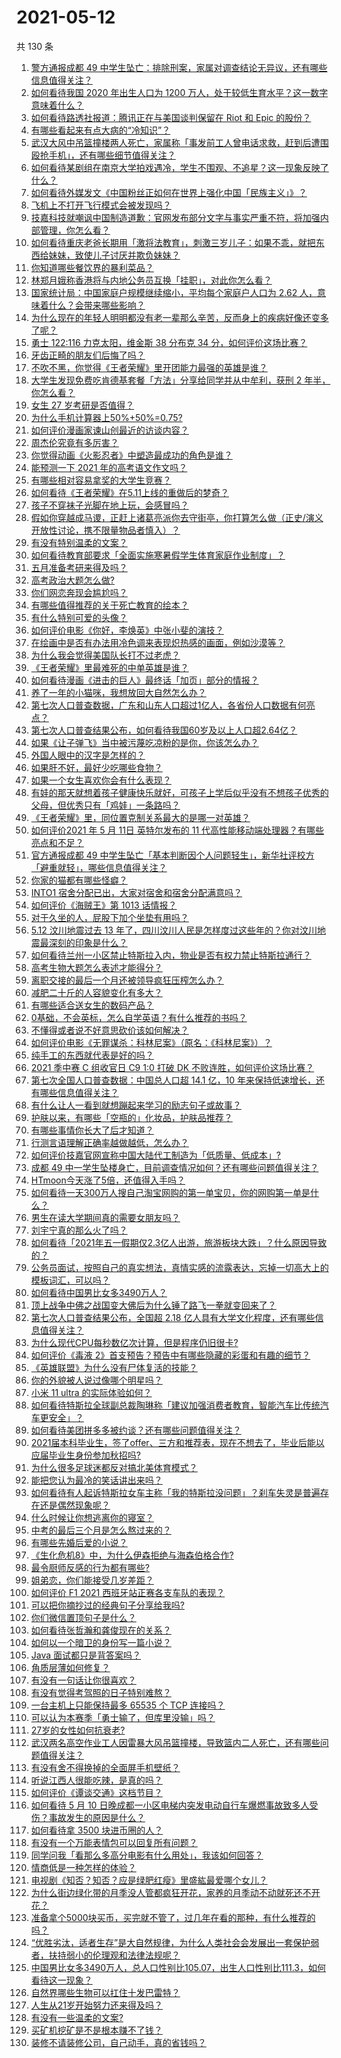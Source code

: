 # 2021-05-12

共 130 条

<!-- BEGIN -->
<!-- 最后更新时间 Wed May 12 2021 16:02:17 GMT+0800 (China Standard Time) -->

1. [警方通报成都 49
   中学生坠亡：排除刑案，家属对调查结论无异议，还有哪些信息值得关注？](https://www.zhihu.com/question/458909971)
2. [如何看待我国 2020 年出生人口为 1200
   万人，处于较低生育水平？这一数字意味着什么？](https://www.zhihu.com/question/458828004)
3. [如何看待路透社报道：腾讯正在与美国谈判保留在 Riot 和 Epic
   的股份？](https://www.zhihu.com/question/458041957)
4. [有哪些看起来有点大病的“冷知识”？](https://www.zhihu.com/question/458360832)
5. [武汉大风中吊篮撞楼两人死亡，家属称「事发前工人曾电话求救，赶到后遭围殴抢手机」，还有哪些细节值得关注？](https://www.zhihu.com/question/458864077)
6. [如何看待某剧组在南京大学拍戏遇冷，学生不围观、不追星？这一现象反映了什么？](https://www.zhihu.com/question/458770659)
7. [如何看待外媒发文《中国粉丝正如何在世界上强化中国「民族主义」》？](https://www.zhihu.com/question/458741420)
8. [飞机上不打开飞行模式会被发现吗？](https://www.zhihu.com/question/448267257)
9. [技嘉科技就嘲讽中国制造道歉：官网发布部分文字与事实严重不符，将加强内部管理，你怎么看？](https://www.zhihu.com/question/458846399)
10. [如何看待重庆老爸长期用「激将法教育」，刺激三岁儿子：如果不乖，就把东西给妹妹，致使儿子讨厌并欺负妹妹？](https://www.zhihu.com/question/458830152)
11. [你知道哪些餐饮界的暴利菜品？](https://www.zhihu.com/question/430100068)
12. [林郑月娥称香港将与内地公务员互换「挂职」，对此你怎么看？](https://www.zhihu.com/question/458804652)
13. [国家统计局：中国家庭户规模继续缩小，平均每个家庭户人口为 2.62
    人，意味着什么？会带来哪些影响？](https://www.zhihu.com/question/458817764)
14. [为什么现在的年轻人明明都没有老一辈那么辛苦，反而身上的疾病好像还变多了呢？](https://www.zhihu.com/question/458382123)
15. [勇士 122:116 力克太阳，维金斯 38 分布克 34
    分，如何评价这场比赛？](https://www.zhihu.com/question/458982077)
16. [牙齿正畸的朋友们后悔了吗？](https://www.zhihu.com/question/308980503)
17. [不吹不黑，你觉得《王者荣耀》里开团能力最强的英雄是谁？](https://www.zhihu.com/question/457720589)
18. [大学生发现免费吃肯德基套餐「方法」分享给同学并从中牟利，获刑 2
    年半，你怎么看？](https://www.zhihu.com/question/458862544)
19. [女生 27 岁考研是否值得？](https://www.zhihu.com/question/443951009)
20. [为什么手机计算器上50%+50%=0.75?](https://www.zhihu.com/question/453500291)
21. [如何评价漫画家谏山创最近的访谈内容？](https://www.zhihu.com/question/457336083)
22. [周杰伦究竟有多厉害？](https://www.zhihu.com/question/284816654)
23. [你觉得动画《火影忍者》中塑造最成功的角色是谁？](https://www.zhihu.com/question/456497122)
24. [能预测一下 2021 年的高考语文作文吗？](https://www.zhihu.com/question/451864903)
25. [有哪些相对容易拿奖的大学生竞赛？](https://www.zhihu.com/question/274650982)
26. [如何看待《王者荣耀》在5.11上线的重做后的梦奇？](https://www.zhihu.com/question/458854022)
27. [孩子不穿袜子光脚在地上玩，会感冒吗？](https://www.zhihu.com/question/458311930)
28. [假如你穿越成马谡，正赶上诸葛亮派你去守街亭，你打算怎么做（正史/演义开放性讨论，携不限量物品者慎入）？](https://www.zhihu.com/question/451563483)
29. [有没有特别温柔的文案？](https://www.zhihu.com/question/376822866)
30. [如何看待教育部要求「全面实施寒暑假学生体育家庭作业制度」？](https://www.zhihu.com/question/458819623)
31. [五月准备考研来得及吗？](https://www.zhihu.com/question/455366966)
32. [高考政治大题怎么做?](https://www.zhihu.com/question/61907146)
33. [你们网恋奔现会尴尬吗？](https://www.zhihu.com/question/425637643)
34. [有哪些值得推荐的关于死亡教育的绘本？](https://www.zhihu.com/question/438988922)
35. [有什么特别可爱的头像？](https://www.zhihu.com/question/357828674)
36. [如何评价电影《你好，李焕英》中张小斐的演技？](https://www.zhihu.com/question/444445938)
37. [在绘画中是否有办法用冷色调来表现炽热感的画面，例如沙漠等？](https://www.zhihu.com/question/454066577)
38. [为什么我会觉得美国队长打不过老虎？](https://www.zhihu.com/question/457594753)
39. [《王者荣耀》里最难死的中单英雄是谁？](https://www.zhihu.com/question/458262505)
40. [如何看待漫画《进击的巨人》最终话「加页」部分的情报？](https://www.zhihu.com/question/458937970)
41. [养了一年的小猫咪，我想放回大自然怎么办？](https://www.zhihu.com/question/457533958)
42. [第七次人口普查数据，广东和山东人口超过1亿人，各省份人口数据有何亮点？](https://www.zhihu.com/question/458855355)
43. [第七次人口普查结果公布，如何看待我国60岁及以上人口超2.64亿？](https://www.zhihu.com/question/458815573)
44. [如果《让子弹飞》当中被污蔑吃凉粉的是你，你该怎么办？](https://www.zhihu.com/question/333769627)
45. [外国人眼中的汉字是怎样的？](https://www.zhihu.com/question/35963650)
46. [如果肝不好，最好少吃哪些食物？](https://www.zhihu.com/question/435738194)
47. [如果一个女生喜欢你会有什么表现？](https://www.zhihu.com/question/456917552)
48. [有娃的那天就想着孩子健康快乐就好，可孩子上学后似乎没有不想孩子优秀的父母，但优秀只有「鸡娃」一条路吗？](https://www.zhihu.com/question/454214876)
49. [《王者荣耀》里，同位置克制关系最大的是哪一对英雄？](https://www.zhihu.com/question/456526948)
50. [如何评价2021 年 5 月 11日 英特尔发布的 11
    代高性能移动端处理器？有哪些亮点和不足？](https://www.zhihu.com/question/458908921)
51. [官方通报成都 49
    中学生坠亡「基本判断因个人问题轻生」，新华社评校方「避重就轻」，哪些信息值得关注？](https://www.zhihu.com/question/458795206)
52. [你家的猫都有哪些怪癖？](https://www.zhihu.com/question/458176825)
53. [INTO1 宿舍分配已出，大家对宿舍和宿舍分配满意吗？](https://www.zhihu.com/question/458665728)
54. [如何评价《海贼王》第 1013 话情报？](https://www.zhihu.com/question/458923937)
55. [对于久坐的人，屁股下加个坐垫有用吗？](https://www.zhihu.com/question/355087220)
56. [5.12 汶川地震过去 13
    年了，四川汶川人民是怎样度过这些年的？你对汶川地震最深刻的印象是什么？](https://www.zhihu.com/question/458967831)
57. [如何看待兰州一小区禁止特斯拉入内，物业是否有权力禁止特斯拉通行？](https://www.zhihu.com/question/458089175)
58. [高考生物大题怎么表述才能得分？](https://www.zhihu.com/question/385995155)
59. [离职交接的最后一个月还被领导疯狂压榨怎么办？](https://www.zhihu.com/question/455719427)
60. [减肥二十斤的人容貌变化有多大？](https://www.zhihu.com/question/339245837)
61. [有哪些适合送女生的数码产品？](https://www.zhihu.com/question/336683061)
62. [0基础，不会英标，怎么自学英语？有什么推荐的书吗？](https://www.zhihu.com/question/450956867)
63. [不懂得或者说不好意思砍价该如何解决？](https://www.zhihu.com/question/457999875)
64. [如何评价电影《无罪谋杀：科林尼案》（原名：《科林尼案》）？](https://www.zhihu.com/question/425096131)
65. [纯手工的东西就代表是好的吗？](https://www.zhihu.com/question/443837003)
66. [2021 季中赛 C 组收官日 C9 1:0 打破 DK
    不败连胜，如何评价这场比赛？](https://www.zhihu.com/question/458906118)
67. [第七次全国人口普查数据：中国总人口超 14.1 亿，10
    年来保持低速增长，还有哪些信息值得关注？](https://www.zhihu.com/question/458811096)
68. [有什么让人一看到就想蹦起来学习的励志句子或故事？](https://www.zhihu.com/question/362150253)
69. [护肤以来，有哪些「空瓶的」化妆品，护肤品推荐？](https://www.zhihu.com/question/298481944)
70. [有哪些事情你长大了后才知道？](https://www.zhihu.com/question/392785137)
71. [行测言语理解正确率越做越低，怎么办？](https://www.zhihu.com/question/316739796)
72. [如何评价技嘉官网宣称中国大陆代工制造为「低质量、低成本」?](https://www.zhihu.com/question/458796364)
73. [成都 49
    中一学生坠楼身亡，目前调查情况如何？还有哪些问题值得关注？](https://www.zhihu.com/question/458690995)
74. [HTmoon今天涨了5倍，还值得入手吗？](https://www.zhihu.com/question/458753981)
75. [如何看待一天300万人搜自己淘宝网购的第一单宝贝，你的网购第一单是什么？](https://www.zhihu.com/question/458802423)
76. [男生在读大学期间真的需要女朋友吗？](https://www.zhihu.com/question/22503810)
77. [刘宇宁真的那么火了吗？](https://www.zhihu.com/question/455642291)
78. [如何看待「2021年五一假期仅2.3亿人出游，旅游板块大跌」？什么原因导致的？](https://www.zhihu.com/question/458156454)
79. [公务员面试，按照自己的真实想法，真情实感的流露表达，忘掉一切高大上的模板词汇，可以吗？](https://www.zhihu.com/question/453765153)
80. [如何看待中国男比女多3490万人？](https://www.zhihu.com/question/458812341)
81. [顶上战争中佛之战国变大佛后为什么锤了路飞一拳就变回来了？](https://www.zhihu.com/question/458446208)
82. [第七次人口普查结果公布，全国超 2.18
    亿人具有大学文化程度，还有哪些信息值得关注？](https://www.zhihu.com/question/458813993)
83. [为什么现代CPU每秒数亿次计算，但是程序仍旧很卡?](https://www.zhihu.com/question/458730114)
84. [如何评价《毒液
    2》首支预告？预告中有哪些隐藏的彩蛋和有趣的细节？](https://www.zhihu.com/question/458745668)
85. [《英雄联盟》为什么没有尸体复活的技能？](https://www.zhihu.com/question/456810195)
86. [你的外貌被人说过像哪个明星吗？](https://www.zhihu.com/question/367145594)
87. [小米 11 ultra 的实际体验如何？](https://www.zhihu.com/question/452077572)
88. [如何看待特斯拉全球副总裁陶琳称「建议加强消费者教育，智能汽车比传统汽车更安全」？](https://www.zhihu.com/question/458706368)
89. [如何看待美团拼多多被约谈？还有哪些问题值得关注？](https://www.zhihu.com/question/458736672)
90. [2021届本科毕业生，签了offer、三方和推荐表，现在不想去了，毕业后能以应届毕业生身份参加秋招吗?](https://www.zhihu.com/question/457035243)
91. [为什么很多足球迷都反对搞北美体育模式？](https://www.zhihu.com/question/455862468)
92. [能把您认为最冷的笑话讲出来吗？](https://www.zhihu.com/question/447799067)
93. [如何看待有人起诉特斯拉女车主称「我的特斯拉没问题」？刹车失灵是普遍存在还是偶然现象呢？](https://www.zhihu.com/question/458816200)
94. [什么时候让你想逃离你的寝室？](https://www.zhihu.com/question/347465641)
95. [中考的最后三个月是怎么熬过来的？](https://www.zhihu.com/question/271660970)
96. [有哪些先婚后爱的小说？](https://www.zhihu.com/question/338154133)
97. [《生化危机8》中，为什么伊森拒绝与海森伯格合作?](https://www.zhihu.com/question/458416736)
98. [最令厨师反感的行为都有哪些?](https://www.zhihu.com/question/454913246)
99. [姐弟恋，你们能接受几岁差距？](https://www.zhihu.com/question/389750479)
100. [如何评价 F1 2021 西班牙站正赛各支车队的表现？](https://www.zhihu.com/question/458592073)
101. [可以把你摘抄过的经典句子分享给我吗?](https://www.zhihu.com/question/455305675)
102. [你们微信置顶句子是什么？](https://www.zhihu.com/question/353636992)
103. [如何看待张哲瀚和龚俊现在的关系？](https://www.zhihu.com/question/458226340)
104. [如何以一个暗卫的身份写一篇小说？](https://www.zhihu.com/question/454209684)
105. [Java 面试都只是背答案吗？](https://www.zhihu.com/question/452184164)
106. [角质层薄如何修复？](https://www.zhihu.com/question/27090854)
107. [有没有一句话让你很喜欢？](https://www.zhihu.com/question/314113669)
108. [有没有觉得考驾照的日子特别难熬？](https://www.zhihu.com/question/305986066)
109. [一台主机上只能保持最多 65535 个 TCP 连接吗？](https://www.zhihu.com/question/361111920)
110. [可以认为本赛季「勇士输了，但库里没输」吗？](https://www.zhihu.com/question/457259616)
111. [27岁的女性如何抗衰老?](https://www.zhihu.com/question/31794802)
112. [武汉两名高空作业工人因雷暴大风吊篮撞楼，导致篮内二人死亡，还有哪些问题值得关注？](https://www.zhihu.com/question/458802058)
113. [有没有舍不得换掉的全面屏手机壁纸？](https://www.zhihu.com/question/420662927)
114. [听说江西人很能吃辣，是真的吗？](https://www.zhihu.com/question/406439662)
115. [如何评价《谭谈交通》这档节目？](https://www.zhihu.com/question/41467514)
116. [如何看待 5 月 10
     日晚成都一小区电梯内突发电动自行车爆燃事故致多人受伤？事故发生的原因是什么？](https://www.zhihu.com/question/458774852)
117. [如何看待拿 3500 块进币圈的人？](https://www.zhihu.com/question/458207096)
118. [有没有一个万能表情包可以回复所有问题？](https://www.zhihu.com/question/341311495)
119. [同学问我「看那么多高分电影有什么用处」，我该如何回答？](https://www.zhihu.com/question/445536824)
120. [情商低是一种怎样的体验？](https://www.zhihu.com/question/26759808)
121. [电视剧《知否？知否？应是绿肥红瘦》里盛紘最爱哪个女儿？](https://www.zhihu.com/question/457046905)
122. [为什么街边绿化带的月季没人管都疯狂开花，家养的月季动不动就死还不开花？](https://www.zhihu.com/question/458723730)
123. [准备拿个5000块买币，买完就不管了，过几年在看的那种，有什么推荐的吗？](https://www.zhihu.com/question/457414385)
124. [“优胜劣汰，适者生存”是大自然规律，为什么人类社会会发展出一套保护弱者，扶持弱小的伦理观和法律法规呢？](https://www.zhihu.com/question/458755052)
125. [中国男比女多3490万人，总人口性别比105.07，出生人口性别比111.3，如何看待这一现象？](https://www.zhihu.com/question/458812209)
126. [自然界哪些生物可以扛住十发巴雷特？](https://www.zhihu.com/question/458544903)
127. [人生从21岁开始努力还来得及吗？](https://www.zhihu.com/question/404893881)
128. [有没有一些温柔的文案?](https://www.zhihu.com/question/450998242)
129. [买矿机挖矿是不是根本赚不了钱？](https://www.zhihu.com/question/457183375)
130. [装修不请装修公司，自己动手，真的省钱吗？](https://www.zhihu.com/question/448461605)

<!-- END -->
